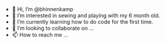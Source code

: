 - 👋 Hi, I’m @bhinnenkamp
- 👀 I’m interested in sewing and playing with my 6 month old.
- 🌱 I’m currently learning how to do code for the first time.
- 💞️ I’m looking to collaborate on ...
- 📫 How to reach me ...

<!---
bhinnenkamp/bhinnenkamp is a ✨ special ✨ repository because its `README.md` (this file) appears on your GitHub profile.
You can click the Preview link to take a look at your changes.
--->
